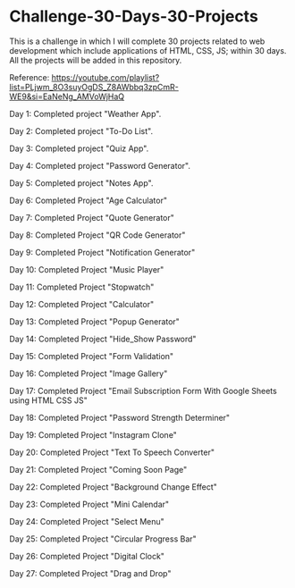 # Challenge-30-Days-30-Projects



This is a challenge in which I will complete 30 projects related to web development which include applications of HTML, CSS, JS; within 30 days. All the projects will be added in this repository.

Reference: https://youtube.com/playlist?list=PLjwm_8O3suyOgDS_Z8AWbbq3zpCmR-WE9&si=EaNeNg_AMVoWjHaQ


Day 1: Completed project "Weather App".

Day 2: Completed project "To-Do List".

Day 3: Completed project "Quiz App".

Day 4: Completed project "Password Generator".

Day 5: Completed project "Notes App".

Day 6: Completed Project "Age Calculator"

Day 7: Completed Project "Quote Generator"

Day 8: Completed Project "QR Code Generator"

Day 9: Completed Project "Notification Generator"

Day 10: Completed Project "Music Player"

Day 11: Completed Project "Stopwatch"

Day 12: Completed Project "Calculator"

Day 13: Completed Project "Popup Generator"

Day 14: Completed Project "Hide_Show Password"

Day 15: Completed Project "Form Validation"

Day 16: Completed Project "Image Gallery"

Day 17: Completed Project "Email Subscription Form With Google Sheets using HTML CSS JS"

Day 18: Completed Project "Password Strength Determiner"

Day 19: Completed Project "Instagram Clone"

Day 20: Completed Project "Text To Speech Converter"

Day 21: Completed Project "Coming Soon Page"

Day 22: Completed Project "Background Change Effect"

Day 23: Completed Project "Mini Calendar"

Day 24: Completed Project "Select Menu"

Day 25: Completed Project "Circular Progress Bar"

Day 26: Completed Project "Digital Clock"

Day 27: Completed Project "Drag and Drop"
